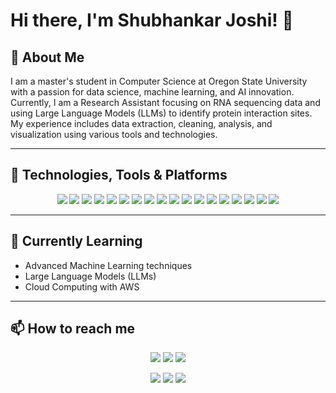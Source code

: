 # Hi there, I'm Shubhankar Joshi! 👋

## 🚀 About Me

I am a master's student in Computer Science at Oregon State University with a passion for data science, machine learning, and AI innovation. Currently, I am a Research Assistant focusing on RNA sequencing data and using Large Language Models (LLMs) to identify protein interaction sites. My experience includes data extraction, cleaning, analysis, and visualization using various tools and technologies.

---

## 🔧 Technologies, Tools & Platforms

<p align="center">
  <img src="https://img.shields.io/badge/-Python-333?style=flat&logo=python">
  <img src="https://img.shields.io/badge/-SQL-333?style=flat&logo=sqlite">
  <img src="https://img.shields.io/badge/-TensorFlow-333?style=flat&logo=tensorflow">
  <img src="https://img.shields.io/badge/-PyTorch-333?style=flat&logo=pytorch">
  <img src="https://img.shields.io/badge/-Tableau-333?style=flat&logo=tableau">
  <img src="https://img.shields.io/badge/-PowerBI-333?style=flat&logo=powerbi">
  <img src="https://img.shields.io/badge/-OpenCV-333?style=flat&logo=opencv">
  <img src="https://img.shields.io/badge/-Java-333?style=flat&logo=java">
  <img src="https://img.shields.io/badge/-JavaScript-333?style=flat&logo=javascript">
  <img src="https://img.shields.io/badge/-C-333?style=flat&logo=c">
  <img src="https://img.shields.io/badge/-C++-333?style=flat&logo=c%2B%2B">
  <img src="https://img.shields.io/badge/-VS%20Code-333?style=flat&logo=visual-studio-code&logoColor=007ACC">
  <img src="https://img.shields.io/badge/-Jupyter%20Notebook-333?style=flat&logo=jupyter&logoColor=F37626">
  <img src="https://img.shields.io/badge/-MATLAB-333?style=flat&logo=mathworks">
  <img src="https://img.shields.io/badge/-Spyder-333?style=flat&logo=spyder%20ide">
  <img src="https://img.shields.io/badge/-Figma-333?style=flat&logo=figma">
  <img src="https://img.shields.io/badge/-Git-333?style=flat&logo=git">
  <img src="https://img.shields.io/badge/-GitHub-333?style=flat&logo=github">
</p>

---

## 🌱 Currently Learning

- Advanced Machine Learning techniques
- Large Language Models (LLMs)
- Cloud Computing with AWS

---

## 📫 How to reach me

<p align="center">
  <a href="mailto:joshishu@oregonstate.edu"><img src="https://img.shields.io/badge/Email-D14836?style=flat&logo=gmail&logoColor=white"></a>
  <a href="https://www.linkedin.com/in/s-joshi16/"><img src="https://img.shields.io/badge/LinkedIn-0077B5?style=flat&logo=linkedin&logoColor=white"></a>
  <a href="https://github.com/shubhu163"><img src="https://img.shields.io/badge/GitHub-100000?style=flat&logo=github&logoColor=white"></a>
</p>

<p align="center">
  <img src="https://komarev.com/ghpvc/?username=shubhu163&style=flat-square">
  <img src="https://github-readme-stats.vercel.app/api?username=shubhu163&show_icons=true&theme=radical">
  <img src="https://github-readme-stats.vercel.app/api/top-langs/?username=shubhu163&layout=compact&theme=radical">
</p>
